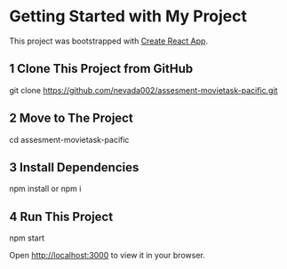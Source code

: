 # Getting Started with My Project 

This project was bootstrapped with [Create React App](https://github.com/facebook/create-react-app).

## 1 Clone This Project from GitHub

git clone https://github.com/nevada002/assesment-movietask-pacific.git

## 2 Move to The Project

cd assesment-movietask-pacific

## 3 Install Dependencies

npm install or npm i

## 4 Run This Project

npm start

Open [http://localhost:3000](http://localhost:3000) to view it in your browser.